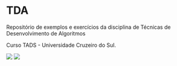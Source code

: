 # TDA
Repositório de exemplos e exercícios da disciplina de Técnicas de Desenvolvimento de Algoritmos

Curso TADS - Universidade Cruzeiro do Sul.

![](http://dwebkit.esy.es/repositorio/img/pseudoc%C3%B3digo%20%28Personalizado%29.jpg)
![](http://dwebkit.esy.es/repositorio/img/python%20%28Personalizado%29.png)
